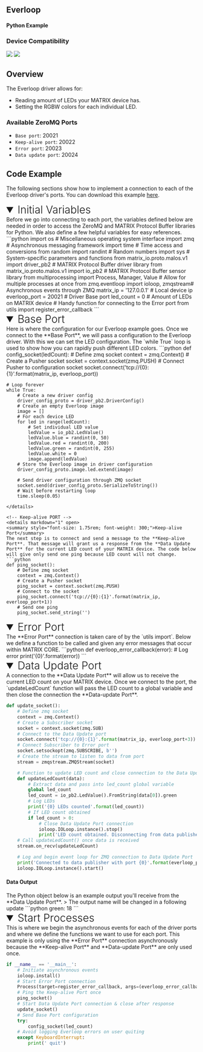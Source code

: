 <h2 style="padding-top:0">Everloop</h2>
<h4 style="padding-top:0">Python Example</h4>

### Device Compatibility
<img class="creator-compatibility-icon" src="../../img/creator-icon.svg">
<img class="voice-compatibility-icon" src="../../img/voice-icon.svg">

## Overview

The Everloop driver allows for:

* Reading amount of LEDs your MATRIX device has.
* Setting the RGBW colors for each individual LED.

<h3 style="padding-top:0">Available ZeroMQ Ports</h3>

* `Base port`: 20021
* `Keep-alive port`: 20022
* `Error port`: 20023
* `Data update port`: 20024

## Code Example
The following sections show how to implement a connection to each of the Everloop driver's ports. You can download this example <a href="https://github.com/matrix-io/matrix-core-examples/blob/master/python/everloop.py" target="_blank">here</a>.

<!-- Initial Variables -->
<details markdown="1" open>
<summary style="font-size: 1.75rem; font-weight: 300;">Initial Variables</summary>
Before we go into connecting to each port, the variables defined below are needed in order to access the ZeroMQ and MATRIX Protocol Buffer libraries for Python. We also define a few helpful variables for easy references.
```python
import os # Miscellaneous operating system interface
import zmq # Asynchronous messaging framework
import time # Time access and conversions
from random import randint # Random numbers
import sys # System-specific parameters and functions
from matrix_io.proto.malos.v1 import driver_pb2 # MATRIX Protocol Buffer driver library
from matrix_io.proto.malos.v1 import io_pb2 # MATRIX Protocol Buffer sensor library
from multiprocessing import Process, Manager, Value # Allow for multiple processes at once
from zmq.eventloop import ioloop, zmqstream# Asynchronous events through ZMQ
matrix_ip = '127.0.0.1' # Local device ip
everloop_port = 20021 # Driver Base port
led_count = 0 # Amount of LEDs on MATRIX device
# Handy function for connecting to the Error port 
from utils import register_error_callback
```
</details>

<!-- Base PORT -->
<details markdown="1" open>
<summary style="font-size: 1.75rem; font-weight: 300;">Base Port</summary>
Here is where the configuration for our Everloop example goes. Once we connect to the **Base Port**, we will pass a configuration to the Everloop driver. With this we can set the LED configuration. The `while True` loop is used to show how you can rapidly push different LED colors.
```python
def config_socket(ledCount):  
    # Define zmq socket
    context = zmq.Context()
    # Create a Pusher socket
    socket = context.socket(zmq.PUSH)
    # Connect Pusher to configuration socket
    socket.connect('tcp://{0}:{1}'.format(matrix_ip, everloop_port))

    # Loop forever
    while True:
        # Create a new driver config
        driver_config_proto = driver_pb2.DriverConfig()
        # Create an empty Everloop image
        image = []
        # For each device LED
        for led in range(ledCount):
            # Set individual LED value
            ledValue = io_pb2.LedValue()
            ledValue.blue = randint(0, 50)
            ledValue.red = randint(0, 200)
            ledValue.green = randint(0, 255)
            ledValue.white = 0
            image.append(ledValue)
        # Store the Everloop image in driver configuration
        driver_config_proto.image.led.extend(image)

        # Send driver configuration through ZMQ socket
        socket.send(driver_config_proto.SerializeToString())
        # Wait before restarting loop
        time.sleep(0.05)
```
</details>

<!-- Keep-alive PORT -->
<details markdown="1" open>
<summary style="font-size: 1.75rem; font-weight: 300;">Keep-alive Port</summary>
The next step is to connect and send a message to the **Keep-alive Port**. That message will grant us a response from the **Data Update Port** for the current LED count of your MATRIX device. The code below will give only send one ping because LED count will not change.
```python
def ping_socket():
    # Define zmq socket
    context = zmq.Context()
    # Create a Pusher socket
    ping_socket = context.socket(zmq.PUSH)
    # Connect to the socket
    ping_socket.connect('tcp://{0}:{1}'.format(matrix_ip, everloop_port+1))
    # Send one ping
    ping_socket.send_string('')
```
</details>

<!-- Error PORT -->
<details markdown="1" open>
<summary style="font-size: 1.75rem; font-weight: 300;">Error Port</summary>
The **Error Port** connection is taken care of by the `utils import`. Below we define a function to be called and given any error messages that occur within MATRIX CORE.
```python
def everloop_error_callback(error):
    # Log error
    print('{0}'.format(error))
```
</details>

<!-- Data Update PORT -->
<details markdown="1" open>
<summary style="font-size: 1.75rem; font-weight: 300;">Data Update Port</summary>
A connection to the **Data Update Port** will allow us to receive the current LED count on your MATRIX device. Once we connect to the port, the `updateLedCount` function will pass the LED count to a global variable and then close the connection the **Data-update Port**.

```python
def update_socket():
    # Define zmq socket
    context = zmq.Context()
    # Create a Subscriber socket
    socket = context.socket(zmq.SUB)
    # Connect to the Data Update port
    socket.connect('tcp://{0}:{1}'.format(matrix_ip, everloop_port+3))
    # Connect Subscriber to Error port
    socket.setsockopt(zmq.SUBSCRIBE, b'')
    # Create the stream to listen to data from port
    stream = zmqstream.ZMQStream(socket)

    # Function to update LED count and close connection to the Data Update Port
    def updateLedCount(data):
        # Extract data and pass into led_count global variable
        global led_count
        led_count = io_pb2.LedValue().FromString(data[0]).green
        # Log LEDs
        print('{0} LEDs counted'.format(led_count))
        # If LED count obtained
        if led_count > 0:
            # Close Data Update Port connection
            ioloop.IOLoop.instance().stop()
            print('LED count obtained. Disconnecting from data publisher {0}'.format(everloop_port+3))
    # Call updateLedCount() once data is received
    stream.on_recv(updateLedCount)

    # Log and begin event loop for ZMQ connection to Data Update Port
    print('Connected to data publisher with port {0}'.format(everloop_port+3))
    ioloop.IOLoop.instance().start()
```
<h4>Data Output</h4>
The Python object below is an example output you'll receive from the **Data Update Port**.
> The output name will be changed in a following update
```python
green: 18
```
</details>

<!-- Start Process -->
<details markdown="1" open>
<summary style="font-size: 1.75rem; font-weight: 300;">Start Processes</summary>
This is where we begin the asynchronous events for each of the driver ports and where we define the functions we want to use for each port. This example is only using the **Error Port** connection asynchronously because the **Keep-alive Port** and **Data-update Port** are only used once.

```python
if __name__ == '__main__':
    # Initiate asynchronous events
    ioloop.install()
    # Start Error Port connection
    Process(target=register_error_callback, args=(everloop_error_callback, matrix_ip, everloop_port)).start()    
    # Ping the Keep-alive Port once
    ping_socket()
    # Start Data Update Port connection & close after response
    update_socket()
    # Send Base Port configuration
    try:
        config_socket(led_count)
    # Avoid logging Everloop errors on user quiting
    except KeyboardInterrupt:
        print(' quit')
```
</details>